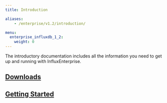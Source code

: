 ```yaml
---
title: Introduction

aliases:
    - /enterprise/v1.2/introduction/

menu:
  enterprise_influxdb_1_2:
    weight: 0
---
```


The introductory documentation includes all the information you need to get up
and running with InfluxEnterprise.

## [Downloads](/enterprise_influxdb/v1.2/introduction/download/)
## [Getting Started](/enterprise_influxdb/v1.2/introduction/getting_started/)
